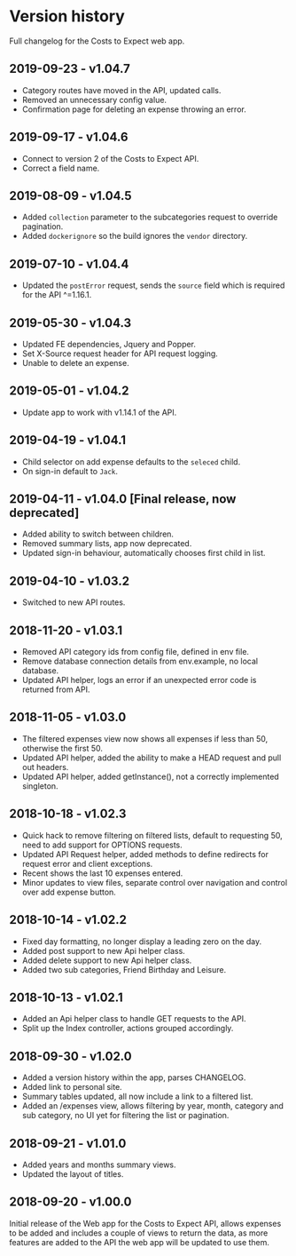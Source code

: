 # Version history

Full changelog for the Costs to Expect web app.

## 2019-09-23 - v1.04.7

- Category routes have moved in the API, updated calls.
- Removed an unnecessary config value.
- Confirmation page for deleting an expense throwing an error.

## 2019-09-17 - v1.04.6

- Connect to version 2 of the Costs to Expect API.
- Correct a field name.

## 2019-08-09 - v1.04.5

* Added `collection` parameter to the subcategories request to override pagination.
* Added `dockerignore` so the build ignores the `vendor` directory.

## 2019-07-10 - v1.04.4

* Updated the `postError` request, sends the `source` field which is required for the API ^=1.16.1. 

## 2019-05-30 - v1.04.3

* Updated FE dependencies, Jquery and Popper.
* Set X-Source request header for API request logging.
* Unable to delete an expense.

## 2019-05-01 - v1.04.2 

* Update app to work with v1.14.1 of the API.

## 2019-04-19 - v1.04.1 

* Child selector on add expense defaults to the `seleced` child.
* On sign-in default to `Jack`.

## 2019-04-11 - v1.04.0 [Final release, now deprecated]

* Added ability to switch between children.
* Removed summary lists, app now deprecated.
* Updated sign-in behaviour, automatically chooses first child in list.

## 2019-04-10 - v1.03.2

* Switched to new API routes.

## 2018-11-20 - v1.03.1

* Removed API category ids from config file, defined in env file.
* Remove database connection details from env.example, no local database.
* Updated API helper, logs an error if an unexpected error code is returned from API.

## 2018-11-05 - v1.03.0

* The filtered expenses view now shows all expenses if less than 50, otherwise the first 50.
* Updated API helper, added the ability to make a HEAD request and pull out headers.
* Updated API helper, added getInstance(), not a correctly implemented singleton. 

## 2018-10-18 - v1.02.3

* Quick hack to remove filtering on filtered lists, default to requesting 50, need to add support for OPTIONS requests.
* Updated API Request helper, added methods to define redirects for request error and client exceptions.
* Recent shows the last 10 expenses entered.
* Minor updates to view files, separate control over navigation and control over add expense button.

## 2018-10-14 - v1.02.2

* Fixed day formatting, no longer display a leading zero on the day.
* Added post support to new Api helper class.
* Added delete support to new Api helper class.
* Added two sub categories, Friend Birthday and Leisure.

## 2018-10-13 - v1.02.1

* Added an Api helper class to handle GET requests to the API.
* Split up the Index controller, actions grouped accordingly.

## 2018-09-30 - v1.02.0

* Added a version history within the app, parses CHANGELOG.
* Added link to personal site.
* Summary tables updated, all now include a link to a filtered list.
* Added an /expenses view, allows filtering by year, month, category and sub category, no UI yet for filtering the list or pagination.

## 2018-09-21 - v1.01.0

* Added years and months summary views.
* Updated the layout of titles.

## 2018-09-20 - v1.00.0

Initial release of the Web app for the Costs to Expect API, allows 
expenses to be added and includes a couple of views to return the data, as more 
features are added to the API the web app will be updated to use them.

